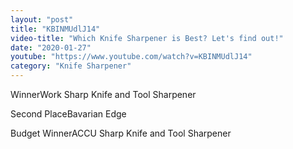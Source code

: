 ```yaml
---
layout: "post"
title: "KBINMUdlJ14"
video-title: "Which Knife Sharpener is Best? Let's find out!"
date: "2020-01-27"
youtube: "https://www.youtube.com/watch?v=KBINMUdlJ14"
category: "Knife Sharpener"
---
```

<div class="space-y-1"><p><span class="inline-flex items-center justify-center px-2 py-1 mr-2 text-sm font-semibold leading-none text-red-50 bg-red-600 rounded-full">Winner</span>Work Sharp Knife and Tool Sharpener<br></p><p><span class="inline-flex items-center justify-center px-2 py-1 mr-2 text-sm font-semibold leading-none bg-white hover:bg-gray-100 text-gray-400 border border-gray-200 rounded-full">Second Place</span>Bavarian Edge<br></p><p><span class="inline-flex items-center justify-center px-2 py-1 mr-2 text-sm font-semibold leading-none bg-white hover:bg-gray-100 text-gray-400 border border-gray-200 rounded-full">Budget Winner</span>ACCU Sharp Knife and Tool Sharpener<br></p></div>